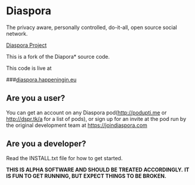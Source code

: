 # Diaspora

The privacy aware, personally controlled, do-it-all, open source social
network.

[Diaspora Project](http://diasporaproject.org)

This is a fork of the Diapora* source code.

This code is live at 

###[diaspora.happeningin.eu](https://diaspora.happeningin.eu/)


## Are you a user?
You can get an account on any Diaspora pod(http://podupti.me or http://dspr.tk/a for a list of pods), or sign up for an invite
at the pod run by the original development team at https://joindiaspora.com

## Are you a developer?

Read the INSTALL.txt file for how to get started.

**THIS IS ALPHA SOFTWARE AND SHOULD BE TREATED ACCORDINGLY.**
**IT IS FUN TO GET RUNNING, BUT EXPECT THINGS TO BE BROKEN.**

